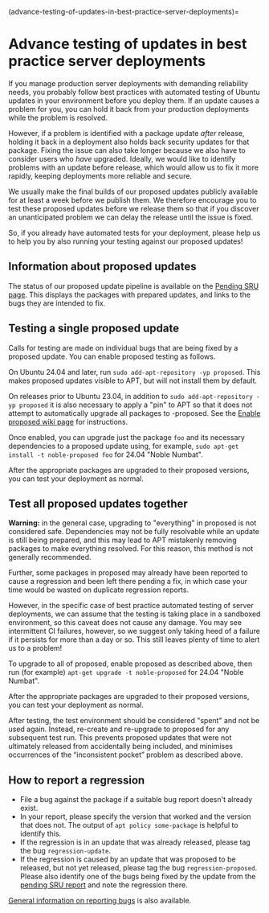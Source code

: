 (advance-testing-of-updates-in-best-practice-server-deployments)=
# Advance testing of updates in best practice server deployments

If you manage production server deployments with demanding reliability needs, you probably follow best practices with automated testing of Ubuntu updates in your environment before you deploy them. If an update causes a problem for you, you can hold it back from your production deployments while the problem is resolved.

However, if a problem is identified with a package update *after* release, holding it back in a deployment also holds back security updates for that package. Fixing the issue can also take longer because we also have to consider users who *have* upgraded. Ideally, we would like to identify problems with an update before release, which would allow us to fix it more rapidly, keeping deployments more reliable and secure.

We usually make the final builds of our proposed updates publicly available for at least a week before we publish them. We therefore encourage you to test these proposed updates before we release them so that if you discover an unanticipated problem we can delay the release until the issue is fixed.

So, if you already have automated tests for your deployment, please help us to help you by also running your testing against our proposed updates!

## Information about proposed updates

The status of our proposed update pipeline is available on the [Pending SRU page](https://ubuntu-archive-team.ubuntu.com/pending-sru.html). This displays the packages with prepared updates, and links to the bugs they are intended to fix.

## Testing a single proposed update

Calls for testing are made on individual bugs that are being fixed by a proposed update. You can enable proposed testing as follows.

On Ubuntu 24.04 and later, run `sudo add-apt-repository -yp proposed`. This makes proposed updates visible to APT, but will not install them by default.

On releases prior to Ubuntu 23.04, in addition to `sudo add-apt-repository -yp proposed` it is also necessary to apply a "pin" to APT so that it does not attempt to automatically upgrade all packages to -proposed. See the [Enable proposed wiki page](https://wiki.ubuntu.com/Testing/EnableProposed) for instructions.

Once enabled, you can upgrade just the package `foo` and its necessary dependencies to a proposed update using, for example, `sudo apt-get install -t noble-proposed foo` for 24.04 "Noble Numbat".

After the appropriate packages are upgraded to their proposed versions, you can test your deployment as normal.

## Test all proposed updates together

**Warning:** in the general case, upgrading to "everything" in proposed is not considered safe. Dependencies may not be fully resolvable while an update is still being prepared, and this may lead to APT mistakenly removing packages to make everything resolved. For this reason, this method is not generally recommended.

Further, some packages in proposed may already have been reported to cause a regression and been left there pending a fix, in which case your time would be wasted on duplicate regression reports.

However, in the specific case of best practice automated testing of server deployments, we can assume that the testing is taking place in a sandboxed environment, so this caveat does not cause any damage. You may see intermittent CI failures, however, so we suggest only taking heed of a failure if it persists for more than a day or so. This still leaves plenty of time to alert us to a problem!

To upgrade to all of proposed, enable proposed as described above, then run (for example) `apt-get upgrade -t noble-proposed` for 24.04 "Noble Numbat".

After the appropriate packages are upgraded to their proposed versions, you can test your deployment as normal.

After testing, the test environment should be considered "spent" and not be used again. Instead, re-create and re-upgrade to proposed for any subsequent test run. This prevents proposed updates that were not ultimately released from accidentally being included, and minimises occurrences of the “inconsistent pocket” problem as described above.

## How to report a regression

 * File a bug against the package if a suitable bug report doesn't already exist.
 * In your report, please specify the version that worked and the version that does not. The output of `apt policy some-package` is helpful to identify this.
 * If the regression is in an update that was already released, please tag the bug `regression-update`.
 * If the regression is caused by an update that was proposed to be released, but not yet released, please tag the bug `regression-proposed`. Please also identify one of the bugs being fixed by the update from the [pending SRU report](https://ubuntu-archive-team.ubuntu.com/pending-sru.html) and note the regression there.

[General information on reporting bugs](https://help.ubuntu.com/community/ReportingBugs) is also available.
